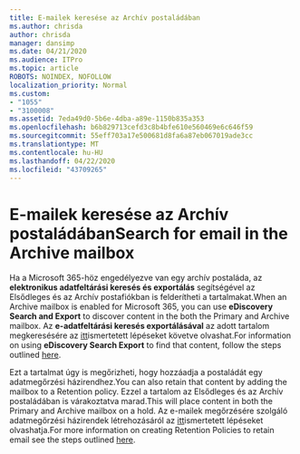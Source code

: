```yaml
---
title: E-mailek keresése az Archív postaládában
ms.author: chrisda
author: chrisda
manager: dansimp
ms.date: 04/21/2020
ms.audience: ITPro
ms.topic: article
ROBOTS: NOINDEX, NOFOLLOW
localization_priority: Normal
ms.custom:
- "1055"
- "3100008"
ms.assetid: 7eda49d0-5b6e-4dba-a89e-1150b835a353
ms.openlocfilehash: b6b829713cefd3c8b4bfe610e560469e6c646f59
ms.sourcegitcommit: 55eff703a17e500681d8fa6a87eb067019ade3cc
ms.translationtype: MT
ms.contentlocale: hu-HU
ms.lasthandoff: 04/22/2020
ms.locfileid: "43709265"
---
```

# <a name="search-for-email-in-the-archive-mailbox"></a><span data-ttu-id="a0a04-102">E-mailek keresése az Archív postaládában</span><span class="sxs-lookup"><span data-stu-id="a0a04-102">Search for email in the Archive mailbox</span></span>

<span data-ttu-id="a0a04-103">Ha a Microsoft 365-höz engedélyezve van egy archív postaláda, az **elektronikus adatfeltárási keresés és exportálás** segítségével az Elsődleges és az Archív postafiókban is felderítheti a tartalmakat.</span><span class="sxs-lookup"><span data-stu-id="a0a04-103">When an Archive mailbox is enabled for Microsoft 365, you can use **eDiscovery Search and Export** to discover content in the both the Primary and Archive mailbox.</span></span> <span data-ttu-id="a0a04-104">Az **e-adatfeltárási keresés exportálásával** az adott tartalom megkeresésére az [itt](https://docs.microsoft.com/office365/securitycompliance/export-search-results)ismertetett lépéseket követve olvashat.</span><span class="sxs-lookup"><span data-stu-id="a0a04-104">For information on using **eDiscovery Search Export** to find that content, follow the steps outlined [here](https://docs.microsoft.com/office365/securitycompliance/export-search-results).</span></span>
  
<span data-ttu-id="a0a04-105">Ezt a tartalmat úgy is megőrizheti, hogy hozzáadja a postaládát egy adatmegőrzési házirendhez.</span><span class="sxs-lookup"><span data-stu-id="a0a04-105">You can also retain that content by adding the mailbox to a Retention policy.</span></span> <span data-ttu-id="a0a04-106">Ezzel a tartalom az Elsődleges és az Archív postaládában is várakoztatva marad.</span><span class="sxs-lookup"><span data-stu-id="a0a04-106">This will place content in both the Primary and Archive mailbox on a hold.</span></span> <span data-ttu-id="a0a04-107">Az e-mailek megőrzésére szolgáló adatmegőrzési házirendek létrehozásáról az [itt](https://docs.microsoft.com/Office365/securitycompliance/retention-policies)ismertetett lépéseket olvashatja.</span><span class="sxs-lookup"><span data-stu-id="a0a04-107">For more information on creating Retention Policies to retain email see the steps outlined [here](https://docs.microsoft.com/Office365/securitycompliance/retention-policies).</span></span>
  